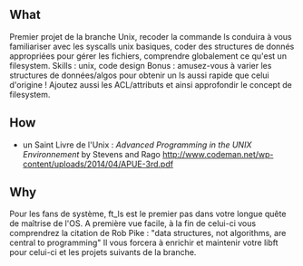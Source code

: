<!-- TITLE: ft_ls -->
<!-- SUBTITLE: A quick summary of ft_ls -->

## What

Premier projet de la branche Unix, recoder la commande ls conduira à vous familiariser avec les syscalls unix basiques, coder des structures de donnés appropriées pour gérer les fichiers, comprendre globalement ce qu'est un filesystem.
Skills : unix, code design
Bonus : amusez-vous à varier les structures de données/algos pour obtenir un ls aussi rapide que celui d'origine ! Ajoutez aussi les ACL/attributs et ainsi approfondir le concept de filesystem.

## How
- un Saint Livre de l'Unix : *Advanced Programming in the UNIX Environnement* by Stevens and Rago http://www.codeman.net/wp-content/uploads/2014/04/APUE-3rd.pdf

## Why

Pour les fans de système, ft_ls est le premier pas dans votre longue quête de maîtrise de l'OS. A première vue facile, à la fin de celui-ci vous comprendrez la citation de Rob Pike : "data structures, not algorithms, are central to programming"
Il vous forcera à enrichir et maintenir votre libft pour celui-ci et les projets suivants de la branche.
